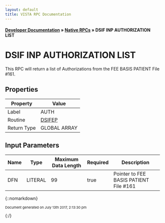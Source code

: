 ```yaml
---
layout: default
title: VISTA RPC Documentation
---
```


#### [Developer Documentation](../index) &#187; [Native RPCs](TableOfContents) &#187; DSIF INP AUTHORIZATION LIST<br/>
# DSIF INP AUTHORIZATION LIST

This RPC will return a list of Authorizations from the FEE BASIS PATIENT File #161.

## Properties

Property | Value
--- | ---
Label | AUTH
Routine | [DSIFEP](http://code.osehra.org/dox/Routine_DSIFEP_source.html)
Return Type | GLOBAL ARRAY


## Input Parameters

Name | Type | Maximum Data Length | Required | Description
--- | --- | --- | --- | ---
DFN | LITERAL | 99 | true | Pointer to FEE BASIS PATIENT File #161



{::nomarkdown} <br/><p style="font-size: 11px">Document generated on July 13th 2017, 2:13:30 pm</p>{:/}